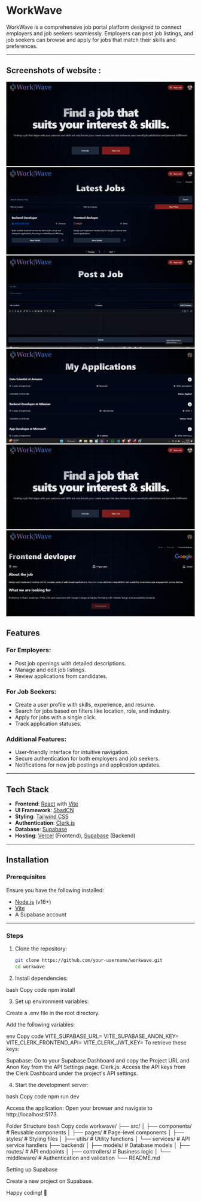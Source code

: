 # WorkWave

WorkWave is a comprehensive job portal platform designed to connect employers and job seekers seamlessly. Employers can post job listings, and job seekers can browse and apply for jobs that match their skills and preferences.

---
## Screenshots of website : 

![Screenshots](https://github.com/arpit2212/Work-Wave/blob/master/public/companies/Screenshot%202024-12-07%20001547.png)
![Screenshots](https://github.com/arpit2212/Work-Wave/blob/master/public/companies/Screenshot%202024-12-07%20002559.png)
![Screenshots](https://github.com/arpit2212/Work-Wave/blob/master/public/companies/Screenshot%202024-12-07%20002607.png)
![Screenshots](https://github.com/arpit2212/Work-Wave/blob/master/public/companies/Screenshot%202024-12-07%20002619.png)
![Screenshots](https://github.com/arpit2212/Work-Wave/blob/master/public/companies/Screenshot%202024-12-07%20001547.png)
![Screenshots](https://github.com/arpit2212/Work-Wave/blob/master/public/companies/Screenshot%202024-12-07%20002634.png)


## Features

### For Employers:
- Post job openings with detailed descriptions.
- Manage and edit job listings.
- Review applications from candidates.

### For Job Seekers:
- Create a user profile with skills, experience, and resume.
- Search for jobs based on filters like location, role, and industry.
- Apply for jobs with a single click.
- Track application statuses.

### Additional Features:
- User-friendly interface for intuitive navigation.
- Secure authentication for both employers and job seekers.
- Notifications for new job postings and application updates.

---

## Tech Stack

- **Frontend**: [React](https://reactjs.org/) with [Vite](https://vitejs.dev/)
- **UI Framework**: [ShadCN](https://shadcn.dev/)
- **Styling**: [Tailwind CSS](https://tailwindcss.com/)
- **Authentication**: [Clerk.js](https://clerk.dev/)
- **Database**: [Supabase](https://supabase.com/)
- **Hosting**: [Vercel](https://vercel.com/) (Frontend), [Supabase](https://supabase.com/) (Backend)

---

## Installation

### Prerequisites

Ensure you have the following installed:
- [Node.js](https://nodejs.org/) (v16+)
- [Vite](https://vitejs.dev/)
- A Supabase account

---

### Steps

1. Clone the repository:
   ```bash
   git clone https://github.com/your-username/workwave.git
   cd workwave


2. Install dependencies:

bash
Copy code
npm install


3. Set up environment variables:

Create a .env file in the root directory.

Add the following variables:

env
Copy code
VITE_SUPABASE_URL=<Your Supabase Project URL>
VITE_SUPABASE_ANON_KEY=<Your Supabase Public Anon Key>
VITE_CLERK_FRONTEND_API=<Your Clerk Frontend API Key>
VITE_CLERK_JWT_KEY=<Your Clerk JWT Key>
To retrieve these keys:

Supabase: Go to your Supabase Dashboard and copy the Project URL and Anon Key from the API Settings page.
Clerk.js: Access the API keys from the Clerk Dashboard under the project's API settings.

4. Start the development server:

bash
Copy code
npm run dev

Access the application: Open your browser and navigate to http://localhost:5173.

Folder Structure
bash
Copy code
workwave/
├── src/
│   ├── components/     # Reusable components
│   ├── pages/          # Page-level components
│   ├── styles/         # Styling files
│   ├── utils/          # Utility functions
│   └── services/       # API service handlers
├── backend/
│   ├── models/         # Database models
│   ├── routes/         # API endpoints
│   ├── controllers/    # Business logic
│   └── middleware/     # Authentication and validation
└── README.md

Setting up Supabase

Create a new project on Supabase.


Happy coding! 🚀